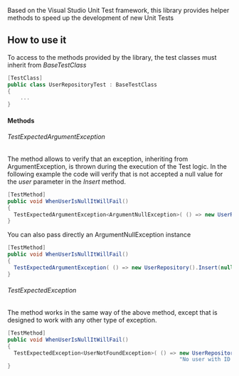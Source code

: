 
Based on the Visual Studio Unit Test framework, this library provides helper methods to speed up the development of new Unit Tests

<h2>How to use it</h2>

To access to the methods provided by the library, the test classes must inherit from *BaseTestClass*

```c#
[TestClass]
public class UserRepositoryTest : BaseTestClass
{
    ...
}
```
<h4>Methods</h4>

<h6>TestExpectedArgumentException</h6>

The method allows to verify that an exception, inheriting from ArgumentException, is thrown during the execution of the Test logic.
In the following example the code will verify that is not accepted a null value for the *user* parameter in the *Insert* method.

```c#
[TestMethod]
public void WhenUserIsNullItWillFail()
{
  TestExpectedArgumentException<ArgumentNullException>( () => new UserRepository().Insert(null), "user");
}
```

You can also pass directly an ArgumentNullException instance

```c#
[TestMethod]
public void WhenUserIsNullItWillFail()
{
  TestExpectedArgumentException( () => new UserRepository().Insert(null), new ArgumentNullException("user"));
}
```
<h6>TestExpectedException</h6>

The method works in the same way of the above method, except that is designed to work with any other type of exception.

```c#
[TestMethod]
public void WhenUserIsNullItWillFail()
{
  TestExpectedException<UserNotFoundException>( () => new UserRepository().Select(100),
                                                      "No user with ID 100 has been found.");
}
```
